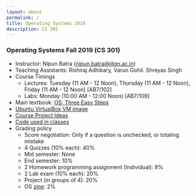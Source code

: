 ```yaml
---
layout: about
permalink: /
title: Operating Systems 2019
description: CS 301
---
```




### Operating Systems Fall 2019 (CS 301)

*   Instructor: Nipun Batra (nipun.batra@iitgn.ac.in)
*   Teaching Assistants: Rishiraj Adhikary, Varun Gohil. Shreyas Singh
*   Course Timings
    *   Lectures: Tuesday (11 AM - 12 Noon), Thursday (11 AM - 12 Noon), Friday (11 AM - 12 Noon) \[AB7/102\]
    *   Labs: Monday (10:00 AM - 12:00 Noon) \[AB7/109\]
*   Main textbook: [OS: Three Easy Steps](http://pages.cs.wisc.edu/~remzi/OSTEP/)
*   [Ubuntu VirtualBox VM image](https://drive.google.com/file/d/1jZVQRuomuYsuK5dkTyuVMxV4oNLFX8Hs/view)
*   [Course Project Ideas](https://docs.google.com/spreadsheets/d/1eVVmBrCTXHa6XhfewG2S9_if11Ija0s_cNMBp5NMbww/edit?usp=sharing)
*   [Code used in classes](https://github.com/nipunbatra/nipunbatra.github.io/tree/master/teaching/os-fall-19/code)
*   Grading policy
    *   Score negotiation: Only if a question is unchecked, or totaling mistake
    *   4 Quizzes (10% each): 40%
    *   Mid semester: None
    *   End semester: 10%
    *   2 Homework programming assignment (Individual): 8%
    *   2 Lab exam (10% each): 20%
    *   Project (in groups of 4): 20%
    *   OS [zine](https://jvns.ca/zines/): 2%